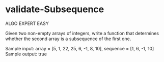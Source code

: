 # validate-Subsequence

ALGO EXPERT EASY

Given two non-empty arrays of integers, write a function that determines whether the second array is a subsequence of the first one.

Sample input: array = [5, 1, 22, 25, 6, -1, 8, 10], sequence = [1, 6, -1, 10] <br>
Sample output: true
